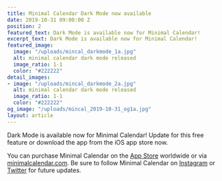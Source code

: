 ```yaml
---
title: Minimal Calendar Dark Mode now available
date: 2019-10-31 09:00:00 Z
position: 2
featured_text: Dark Mode is available now for Minimal Calendar!
excerpt_text: Dark Mode is available now for Minimal Calendar!
featured_image:
  image: "/uploads/mincal_darkmode_1a.jpg"
  alt: minimal calendar dark mode released
  image_ratio: 1-1
  color: "#222222"
detail_images:
- image: "/uploads/mincal_darkmode_2a.jpg"
  alt: minimal calendar dark mode released
  image_ratio: 1-1
  color: "#222222"
og_image: "/uploads/mincal_2019-10-31_og1a.jpg"
layout: article
---
```


Dark Mode is available now for Minimal Calendar! Update for this free feature or download the app from the iOS app store now.

You can purchase Minimal Calendar on the [App Store](https://itunes.apple.com/app/minimal-calendar-minimal-cal/id1437198666) worldwide or via [minimalcalendar.com](https://minimalcalendar.com/). Be sure to follow Minimal Calendar on [Instagram](http://instagram.com/minimalcalendar) or [Twitter](https://twitter.com/minimalcalendar) for future updates.